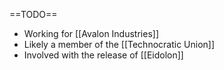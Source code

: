 ==TODO==

- Working for [[Avalon Industries]]
- Likely a member of the [[Technocratic Union]]
- Involved with the release of [[Eidolon]]
